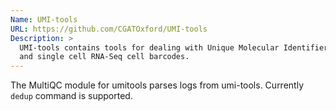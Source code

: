```yaml
---
Name: UMI-tools
URL: https://github.com/CGATOxford/UMI-tools
Description: >
  UMI-tools contains tools for dealing with Unique Molecular Identifiers (UMIs)/Random Molecular Tags (RMTs)
  and single cell RNA-Seq cell barcodes.
---
```


The MultiQC module for umitools parses logs from umi-tools. Currently `dedup` command is supported.
